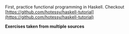 First, practice functional programming in Haskell.
Checkout [https://github.com/hotessy/haskell-tutorial](https://github.com/hotessy/haskell-tutorial)


**Exercises taken from multiple sources**
